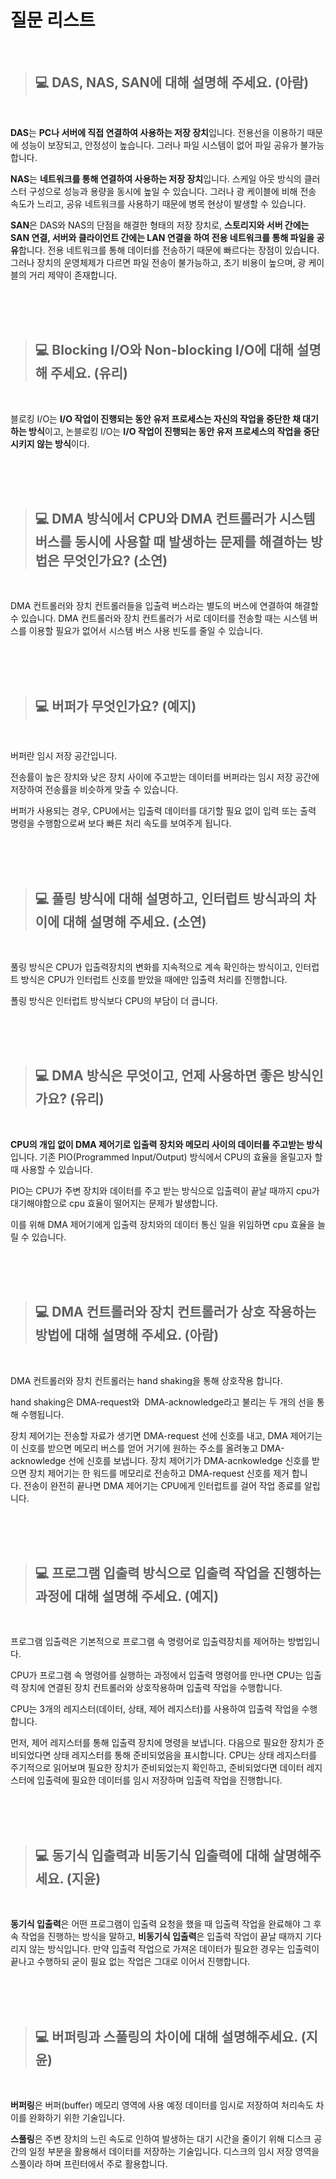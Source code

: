 # 질문 리스트

<br>

> ## 💻 DAS, NAS, SAN에 대해 설명해 주세요. (아람)
<br>

**DAS**는 **PC나 서버에 직접 연결하여 사용하는 저장 장치**입니다.
전용선을 이용하기 때문에 성능이 보장되고, 안정성이 높습니다. 그러나 파일 시스템이 없어 파일 공유가 불가능합니다.

**NAS**는 **네트워크를 통해 연결하여 사용하는 저장 장치**입니다.
스케일 아웃 방식의 클러스터 구성으로 성능과 용량을 동시에 높일 수 있습니다. 그러나 광 케이블에 비해 전송 속도가 느리고, 공유 네트워크를 사용하기 때문에 병목 현상이 발생할 수 있습니다. 

**SAN**은 DAS와 NAS의 단점을 해결한 형태의 저장 장치로, **스토리지와 서버 간에는 SAN 연결, 서버와 클라이언트 간에는 LAN 연결을 하여 전용 네트워크를 통해 파일을 공유**합니다.
전용 네트워크를 통해 데이터를 전송하기 때문에 빠르다는 장점이 있습니다. 그러나 장치의 운영체제가 다르면 파일 전송이 불가능하고, 초기 비용이 높으며, 광 케이블의 거리 제약이 존재합니다.


<br><br><br>

> ## 💻 Blocking I/O와 Non-blocking I/O에 대해 설명해 주세요. (유리)
<br>

블로킹 I/O는 **I/O 작업이 진행되는 동안 유저 프로세스는 자신의 작업을 중단한 채 대기하는 방식**이고, 논블로킹 I/O는 **I/O 작업이 진행되는 동안 유저 프로세스의 작업을 중단시키지 않는 방식**이다.

<br><br><br>

> ## 💻 DMA 방식에서 CPU와 DMA 컨트롤러가 시스템 버스를 동시에 사용할 때 발생하는 문제를 해결하는 방법은 무엇인가요? (소연)
<br>

DMA 컨트롤러와 장치 컨트롤러들을 입출력 버스라는 별도의 버스에 연결하여 해결할 수 있습니다. 
DMA 컨트롤러와 장치 컨트롤러가 서로 데이터를 전송할 때는 시스템 버스를 이용할 필요가 없어서 시스템 버스 사용 빈도를 줄일 수 있습니다.

<br><br><br>

> ## 💻 버퍼가 무엇인가요? (예지)
<br>

버퍼란 임시 저장 공간입니다. 

전송률이 높은 장치와 낮은 장치 사이에 주고받는 데이터를 버퍼라는 임시 저장 공간에 저장하여 전송률을 비슷하게 맞출 수 있습니다.

버퍼가 사용되는 경우, CPU에서는 입출력 데이터를 대기할 필요 없이 입력 또는 출력 명령을 수행함으로써 보다 빠른 처리 속도를 보여주게 됩니다.

<br><br><br>

> ## 💻 풀링 방식에 대해 설명하고, 인터럽트 방식과의 차이에 대해 설명해 주세요. (소연)
<br>

풀링 방식은 CPU가 입출력장치의 변화를 지속적으로 계속 확인하는 방식이고, 인터럽트 방식은 CPU가 인터럽트 신호를 받았을 때에만 입출력 처리를 진행합니다. 

폴링 방식은 인터럽트 방식보다 CPU의 부담이 더 큽니다.

<br><br><br>

> ## 💻 DMA 방식은 무엇이고, 언제 사용하면 좋은 방식인가요? (유리)
<br>

**CPU의 개입 없이 DMA 제어기로 입출력 장치와 메모리 사이의 데이터를 주고받는 방식**입니다. 기존 PIO(Programmed Input/Output) 방식에서 CPU의 효율을 올릴고자 할 때 사용할 수 있습니다. 

PIO는  CPU가 주변 장치와 데이터를 주고 받는 방식으로 입출력이 끝날 때까지 cpu가 대기해야함으로 cpu 효율이 떨어지는 문제가 발생합니다. 

이를 위해 DMA 제어기에게 입출력 장치와의 데이터 통신 일을 위임하면 cpu 효율을 늘릴 수 있습니다.

<br><br><br>

> ## 💻 DMA 컨트롤러와 장치 컨트롤러가 상호 작용하는 방법에 대해 설명해 주세요. (아람) 
<br>

DMA 컨트롤러와 장치 컨트롤러는 hand shaking을 통해 상호작용 합니다.

hand shaking은 DMA-request와  DMA-acknowledge라고 불리는 두 개의 선을 통해 수행됩니다.

장치 제어기는 전송할 자료가 생기면 DMA-request 선에 신호를 내고, DMA 제어기는 이 신호를 받으면 메모리 버스를 얻어 거기에 원하는 주소를 올려놓고 DMA-acknowledge 선에 신호를 보냅니다. 장치 제어기가 DMA-acnkowledge 신호를 받으면 장치 제어기는 한 워드를 메모리로 전송하고 DMA-request 신호를 제거 합니다. 전송이 완전히 끝나면 DMA 제어기는 CPU에게 인터럽트를 걸어 작업 종료를 알립니다.

<br><br><br>

> ## 💻 프로그램 입출력 방식으로 입출력 작업을 진행하는 과정에 대해 설명해 주세요. (예지)
<br>

프로그램 입출력은 기본적으로 프로그램 속 명령어로 입출력장치를 제어하는 방법입니다. 

CPU가 프로그램 속 명령어를 실행하는 과정에서 입출력 명령어를 만나면 CPU는 입출력 장치에 연결된 장치 컨트롤러와 상호작용하며 입출력 작업을 수행합니다.

CPU는 3개의 레지스터(데이터, 상태, 제어 레지스터)를 사용하여 입출력 작업을 수행합니다. 

먼저, 제어 레지스터를 통해 입출력 장치에 명령을 보냅니다. 다음으로 필요한 장치가 준비되었다면 상태 레지스터를 통해 준비되었음을 표시합니다. CPU는 상태 레지스터를 주기적으로 읽어보며 필요한 장치가 준비되었는지 확인하고, 준비되었다면 데이터 레지스터에 입출력에 필요한 데이터를 임시 저장하며 입출력 작업을 진행합니다.

<br><br><br>

> ## 💻 동기식 입출력과 비동기식 입출력에 대해 살명해주세요. (지윤)
<br>

**동기식 입출력**은 어떤 프로그램이 입출력 요청을 했을 때 입출력 작업을 완료해야 그 후속 작업을 진행하는 방식을 말하고, **비동기식 입출력**은 입출력 작업이 끝날 때까지 기다리지 않는 방식입니다. 만약 입출력 작업으로 가져온 데이터가 필요한 경우는 입출력이 끝나고 수행하되 굳이 필요 없는 작업은 그대로 이어서 진행합니다.

<br><br><br>

> ## 💻 버퍼링과 스풀링의 차이에 대해 설명해주세요. (지윤)
<br>

**버퍼링**은 버퍼(buffer) 메모리 영역에 사용 예정 데이터를 임시로 저장하여 처리속도 차이를 완화하기 위한 기술입니다.

**스풀링**은 주변 장치의 느린 속도로 인하여 발생하는 대기 시간을 줄이기 위해 디스크 공간의 일정 부분을 활용해서 데이터를 저장하는 기술입니다. 디스크의 임시 저장 영역을 스풀이라 하며 프린터에서 주로 활용합니다.

<br><br><br>
